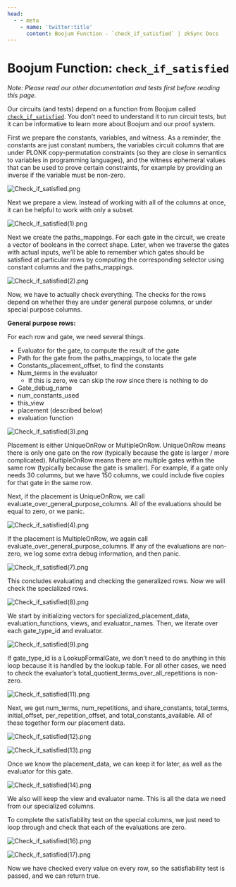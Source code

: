 ```yaml
---
head:
  - - meta
    - name: 'twitter:title'
      content: Boojum Function - `check_if_satisfied` | zkSync Docs
---
```


# Boojum Function: `check_if_satisfied`

_Note: Please read our other documentation and tests first before reading this page._

Our circuits (and tests) depend on a function from Boojum called
[`check_if_satisfied`](https://github.com/matter-labs/era-boojum/blob/main/src/cs/implementations/satisfiability_test.rs#L11).
You don’t need to understand it to run circuit tests, but it can be informative to learn more about Boojum and our proof
system.

First we prepare the constants, variables, and witness. As a reminder, the constants are just constant numbers, the
variables circuit columns that are under PLONK copy-permutation constraints (so they are close in semantics to variables
in programming languages), and the witness ephemeral values that can be used to prove certain constraints, for example
by providing an inverse if the variable must be non-zero.

![Check_if_satisfied.png](../../../assets/images/Check_if_satisfied.png)

Next we prepare a view. Instead of working with all of the columns at once, it can be helpful to work with only a
subset.

![Check_if_satisfied(1).png](../../../assets/images/Check_if_satisfied-1.png)

Next we create the paths_mappings. For each gate in the circuit, we create a vector of booleans in the correct shape.
Later, when we traverse the gates with actual inputs, we’ll be able to remember which gates should be satisfied at
particular rows by computing the corresponding selector using constant columns and the paths_mappings.

![Check_if_satisfied(2).png](../../../assets/images/Check_if_satisfied-2.png)

Now, we have to actually check everything. The checks for the rows depend on whether they are under general purpose
columns, or under special purpose columns.

**General purpose rows:**

For each row and gate, we need several things.

- Evaluator for the gate, to compute the result of the gate
- Path for the gate from the paths_mappings, to locate the gate
- Constants_placement_offset, to find the constants
- Num_terms in the evaluator
  - If this is zero, we can skip the row since there is nothing to do
- Gate_debug_name
- num_constants_used
- this_view
- placement (described below)
- evaluation function

![Check_if_satisfied(3).png](../../../assets/images/Check_if_satisfied-3.png)

Placement is either UniqueOnRow or MultipleOnRow. UniqueOnRow means there is only one gate on the row (typically because
the gate is larger / more complicated). MultipleOnRow means there are multiple gates within the same row (typically
because the gate is smaller). For example, if a gate only needs 30 columns, but we have 150 columns, we could include
five copies for that gate in the same row.

Next, if the placement is UniqueOnRow, we call evaluate_over_general_purpose_columns. All of the evaluations should be
equal to zero, or we panic.

![Check_if_satisfied(4).png](../../../assets/images/Check_if_satisfied-4.png)

If the placement is MultipleOnRow, we again call evaluate_over_general_purpose_columns. If any of the evaluations are
non-zero, we log some extra debug information, and then panic.

![Check_if_satisfied(7).png](../../../assets/images/Check_if_satisfied-7.png)

This concludes evaluating and checking the generalized rows. Now we will check the specialized rows.

![Check_if_satisfied(8).png](../../../assets/images/Check_if_satisfied-8.png)

We start by initializing vectors for specialized_placement_data, evaluation_functions, views, and evaluator_names. Then,
we iterate over each gate_type_id and evaluator.

![Check_if_satisfied(9).png](../../../assets/images/Check_if_satisfied-9.png)

If gate_type_id is a LookupFormalGate, we don’t need to do anything in this loop because it is handled by the lookup
table. For all other cases, we need to check the evaluator’s total_quotient_terms_over_all_repetitions is non-zero.

![Check_if_satisfied(11).png](../../../assets/images/Check_if_satisfied-11.png)

Next, we get num_terms, num_repetitions, and share_constants, total_terms, initial_offset, per_repetition_offset, and
total_constants_available. All of these together form our placement data.

![Check_if_satisfied(12).png](../../../assets/images/Check_if_satisfied-12.png)

![Check_if_satisfied(13).png](../../../assets/images/Check_if_satisfied-13.png)

Once we know the placement_data, we can keep it for later, as well as the evaluator for this gate.

![Check_if_satisfied(14).png](../../../assets/images/Check_if_satisfied-14.png)

We also will keep the view and evaluator name. This is all the data we need from our specialized columns.

To complete the satisfiability test on the special columns, we just need to loop through and check that each of the
evaluations are zero.

![Check_if_satisfied(16).png](../../../assets/images/Check_if_satisfied-16.png)

![Check_if_satisfied(17).png](../../../assets/images/Check_if_satisfied-17.png)

Now we have checked every value on every row, so the satisfiability test is passed, and we can return true.
